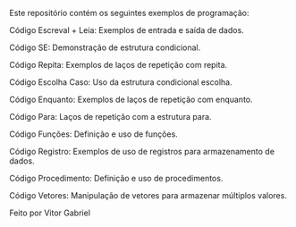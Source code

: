 

Este repositório contém os seguintes exemplos de programação:

Código Escreval + Leia: Exemplos de entrada e saída de dados.

Código SE: Demonstração de estrutura condicional.

Código Repita: Exemplos de laços de repetição com repita.

Código Escolha Caso: Uso da estrutura condicional escolha.

Código Enquanto: Exemplos de laços de repetição com enquanto.

Código Para: Laços de repetição com a estrutura para.

Código Funções: Definição e uso de funções.

Código Registro: Exemplos de uso de registros para armazenamento de dados.

Código Procedimento: Definição e uso de procedimentos.

Código Vetores: Manipulação de vetores para armazenar múltiplos valores.

Feito por Vitor Gabriel
